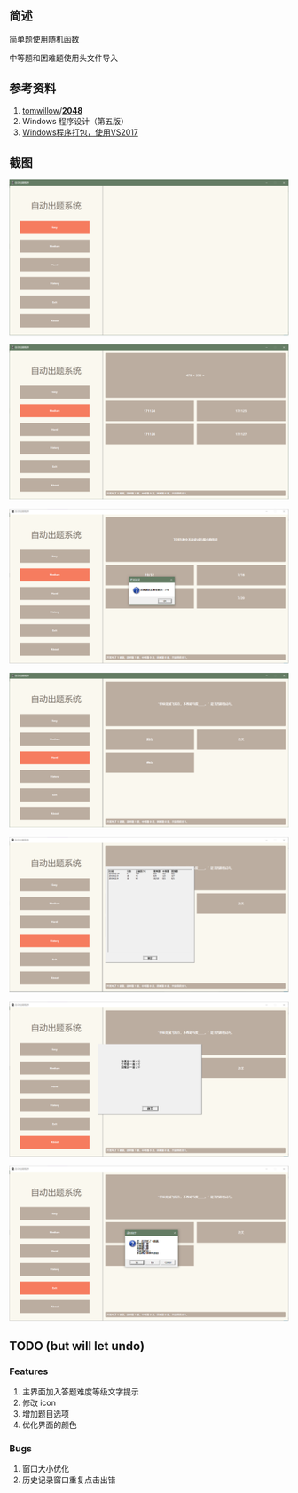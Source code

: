 ## 简述

简单题使用随机函数

中等题和困难题使用头文件导入

## 参考资料

1. [tomwillow](https://github.com/tomwillow)/**[2048](https://github.com/tomwillow/2048)**
2. Windows 程序设计（第五版）
3. [Windows程序打包，使用VS2017](https://www.jianshu.com/p/be0ea8c04643)

## 截图

![初始界面](https://github.com/TheProudSoul/AUTO_QA/blob/master/Snap/1.png)

![简单题](https://github.com/TheProudSoul/AUTO_QA/blob/master/Snap/2.png)

![中等题](https://github.com/TheProudSoul/AUTO_QA/blob/master/Snap/3.png)

![困难题](https://github.com/TheProudSoul/AUTO_QA/blob/master/Snap/4.png)

![历史记录](https://github.com/TheProudSoul/AUTO_QA/blob/master/Snap/5.png)

![About](https://github.com/TheProudSoul/AUTO_QA/blob/master/Snap/6.png)

![退出界面](https://github.com/TheProudSoul/AUTO_QA/blob/master/Snap/7.png)

## TODO (but will let undo)

### Features

1. 主界面加入答题难度等级文字提示
2. 修改 icon
3. 增加题目选项
4. 优化界面的颜色

### Bugs

1. 窗口大小优化
2. 历史记录窗口重复点击出错